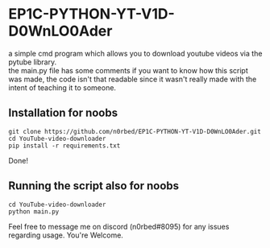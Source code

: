# EP1C-PYTHON-YT-V1D-D0WnLO0Ader
a simple cmd program which allows you to download youtube videos via the pytube library. <br />
the main.py file has some comments if you want to know how this script was made, the code isn't that readable since it wasn't really made with the intent of teaching it to someone.

## Installation for noobs
`git clone https://github.com/n0rbed/EP1C-PYTHON-YT-V1D-D0WnLO0Ader.git` <br />
`cd YouTube-video-downloader` <br />
`pip install -r requirements.txt` <br />

Done!

## Running the script also for noobs

`cd YouTube-video-downloader` <br />
`python main.py` <br />

Feel free to message me on discord (n0rbed#8095) for any issues regarding usage. You're Welcome.
